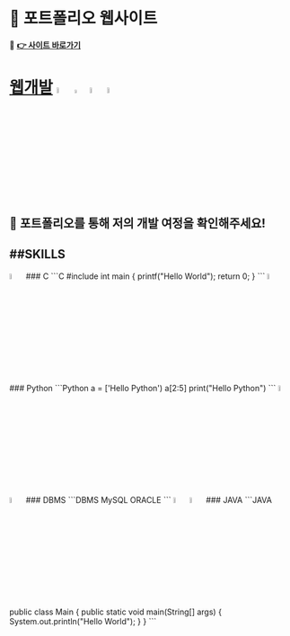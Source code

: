 # 🎨 포트폴리오 웹사이트
🔗 **[👉 사이트 바로가기](https://guensoo.github.io)**

# [웹개발](https://github.com/guensoo)  <image src="img/html.svg.png" width="5%" height="5%">  <image src="img/css.svg.png" width="4%" height="4%"> <image src="img/JavaScript.png" width="5%" height="5%"> <image src="img/logo512.png" width="5%" height="5%">

👀 포트폴리오를 통해 저의 개발 여정을 확인해주세요!
---
##SKILLS
---
<image src="img/c.png" width="5%" height="5%">
### C
```C
#include <stdio.h>
int main {
printf("Hello World");
return 0;
}
```
<image src="img/python.webp" width="5%" height="5%">
### Python
```Python
a = ['Hello Python')
a[2:5]
print("Hello Python")
```
<image src="img/mysql.png" width="5%" height="5%"> <image src="img/oracle.png" width="5%" height="5%">
### DBMS
```DBMS
MySQL
ORACLE
```
<image src="img/java_icon.png" width="5%" height="5%"> <image src="img/springBoot.png" width="5%" height="5%">
### JAVA
```JAVA
public class Main
{
	public static void main(String[] args) {
		System.out.println("Hello World");
	}
}
```
